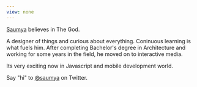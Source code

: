 ```yaml
---
view: none
---
```


[Saumya][1] believes in The God.

A designer of things and curious about everything. Coninuous learning is what fuels him. After completing Bachelor's degree in Architecture and working for some years in the field, he moved on to interactive media. 

Its very exciting now in Javascript and mobile development world.

Say "hi" to [@saumya][2] on Twitter. 


[1]: http://saumya.github.com
[2]: https://twitter.com/saumya

